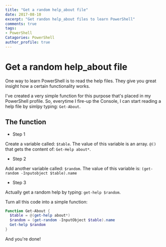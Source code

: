 ```yaml
---
title: "Get a random help_about file"
date: 2017-08-10
excerpt: "Get randon help_about files to learn PowerShell"
comments: true
tags: 
- PowerShell
Catagories: PowerShell
author_profile: true
---
```


# Get a random help_about file

One way to learn PowerShell is to read the help files. They give you great insight how a certain functionality works.

I've created a very simple function for this purpose that's placed in my PowerShell profile. So, everytime I fire-up the Console, I can start reading a help 
file by simlpy typing: ```Get-About```. 

## The function

* Step 1

Create a variable called: ```$table```. The value of this variable is an array. ```@()``` that gets the content of: ```Get-Help about*```.

* Step 2

Add another variable called: ```$random```. The value of this variable is: ```(get-random -Inputobject $table).name```

* Step 3

Actually get a random help by typing: ```get-help $random```.

Turn all this code into a simple function:

```powershell
Function Get-About {    
  $table = @(get-help about*)    
  $random = (get-random -InputObject $table).name    
  Get-help $random
}
```

And you're done!

